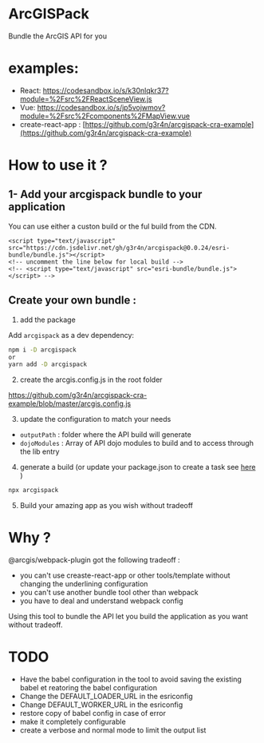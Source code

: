 # ArcGISPack

Bundle the ArcGIS API for you

# examples:
- React: https://codesandbox.io/s/k30nlqkr37?module=%2Fsrc%2FReactSceneView.js
- Vue: https://codesandbox.io/s/jp5vojwmov?module=%2Fsrc%2Fcomponents%2FMapView.vue
- create-react-app : [https://github.com/g3r4n/arcgispack-cra-example](https://github.com/g3r4n/arcgispack-cra-example)
# How to use it ?

## 1- Add your arcgispack bundle to your application

You can use either a custon build or the ful build from the CDN.

```
<script type="text/javascript" src="https://cdn.jsdelivr.net/gh/g3r4n/arcgispack@0.0.24/esri-bundle/bundle.js"></script>
<!-- uncomment the line below for local build -->
<!-- <script type="text/javascript" src="esri-bundle/bundle.js"></script> -->
```

## Create your own bundle :

1.  add the package

Add `arcgispack` as a dev dependency:

```bash
npm i -D arcgispack
or
yarn add -D arcgispack
```

2.  create the arcgis.config.js in the root folder

https://github.com/g3r4n/arcgispack-cra-example/blob/master/arcgis.config.js

3.  update the configuration to match your needs

- `outputPath` : folder where the API build will generate
- `dojoModules` : Array of API dojo modules to build and to access through the lib entry

4.  generate a build (or update your package.json to create a task see [here](https://github.com/g3r4n/arcgispack-cra-example/blob/master/package.json#L14) )

```bash
npx arcgispack
```

5.  Build your amazing app as you wish without tradeoff

# Why ?

@arcgis/webpack-plugin got the following tradeoff :

- you can't use creaste-react-app or other tools/template without changing the underlining configuration
- you can't use another bundle tool other than webpack
- you have to deal and understand webpack config

Using this tool to bundle the API let you build the application as you want without tradeoff.

# TODO

- Have the babel configuration in the tool to avoid saving the existing babel et reatoring the babel configuration
- Change the DEFAULT_LOADER_URL in the esriconfig
- Change DEFAULT_WORKER_URL in the esriconfig
- restore copy of babel config in case of error
- make it completely configurable
- create a verbose and normal mode to limit the output list
